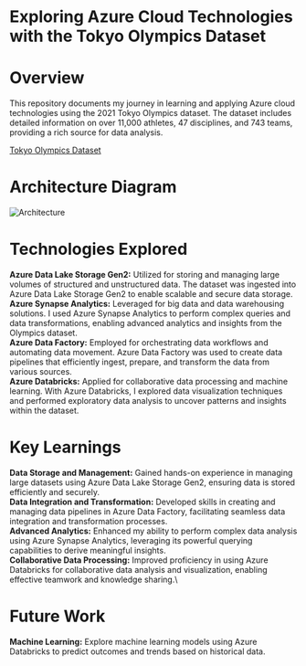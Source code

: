 # Exploring Azure Cloud Technologies with the Tokyo Olympics Dataset

# Overview
This repository documents my journey in learning and applying Azure cloud technologies using the 2021 Tokyo Olympics dataset. The dataset includes detailed information on over 11,000 athletes, 47 disciplines, and 743 teams, providing a rich source for data analysis.

[Tokyo Olympics Dataset](https://www.kaggle.com/datasets/arjunprasadsarkhel/2021-olympics-in-tokyo?resource=download/)

# Architecture Diagram

![Architecture](https://github.com/user-attachments/assets/da990d6a-39ee-4158-aeea-95e1200fb115)


# Technologies Explored
**Azure Data Lake Storage Gen2:** Utilized for storing and managing large volumes of structured and unstructured data. The dataset was ingested into Azure Data Lake Storage Gen2 to enable scalable and secure data storage.\
**Azure Synapse Analytics:** Leveraged for big data and data warehousing solutions. I used Azure Synapse Analytics to perform complex queries and data transformations, enabling advanced analytics and insights from the Olympics dataset.\
**Azure Data Factory:** Employed for orchestrating data workflows and automating data movement. Azure Data Factory was used to create data pipelines that efficiently ingest, prepare, and transform the data from various sources.\
**Azure Databricks:** Applied for collaborative data processing and machine learning. With Azure Databricks, I explored data visualization techniques and performed exploratory data analysis to uncover patterns and insights within the dataset.

# Key Learnings
**Data Storage and Management:** Gained hands-on experience in managing large datasets using Azure Data Lake Storage Gen2, ensuring data is stored efficiently and securely.\
**Data Integration and Transformation:** Developed skills in creating and managing data pipelines in Azure Data Factory, facilitating seamless data integration and transformation processes.\
**Advanced Analytics:** Enhanced my ability to perform complex data analysis using Azure Synapse Analytics, leveraging its powerful querying capabilities to derive meaningful insights.\
**Collaborative Data Processing:** Improved proficiency in using Azure Databricks for collaborative data analysis and visualization, enabling effective teamwork and knowledge sharing.\

# Future Work
**Machine Learning:** Explore machine learning models using Azure Databricks to predict outcomes and trends based on historical data.
